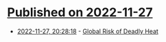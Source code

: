 # [Published on 2022-11-27](index.md)

* [2022-11-27, 20:28:18](https://news.ycombinator.com/item?id=33766563) - [Global Risk of Deadly Heat](https://www.nature.com/articles/nclimate3322)
